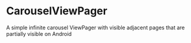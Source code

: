 # CarouselViewPager
 A simple infinite carousel ViewPager with visible adjacent pages that are partially visible on Android
